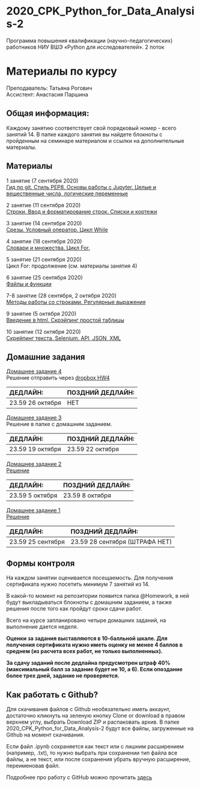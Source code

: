 # 2020_CPK_Python_for_Data_Analysis-2

Программа повышения квалификации (научно-педагогических) работников НИУ ВШЭ
«Python для исследователей».
2 поток

# Материалы по курсу 

Преподаватель: Татьяна Рогович  
Ассистент: Анастасия Паршина  

## Общая информация:
Каждому занятию соответствует свой порядковый номер - всего занятий 14. В папке каждого занятия вы найдете блокноты с пройденным на семинаре материалом и ссылки на дополнительные материалы.

## Материалы
1 занятие (7 сентября 2020)  
[Гид по git. Стиль PEP8. Основы работы с Jupyter. Целые и вещественные числа, логические переменные](https://github.com/rogovich/2020_CPK_Python_for_Data_Analysis-2/tree/master/01_Introduction)

2 занятие (11 сентября 2020)  
[Строки. Ввод и форматирование строк. Списки и кортежи](https://github.com/rogovich/2020_CPK_Python_for_Data_Analysis-2/tree/master/02_Strings_Lists_Tuples)

3 занятие (14 сентября 2020)  
[Срезы. Условный оператор. Цикл While](https://github.com/rogovich/2020_CPK_Python_for_Data_Analysis-2/tree/master/03_If_Else_While)

4 занятие (18 сентября 2020)  
[Словари и множества. Цикл For.](https://github.com/rogovich/2020_CPK_Python_for_Data_Analysis-2/tree/master/04_Set_Dict_For)

5 занятие (21 сентября 2020)  
Цикл For: продолжение (см. материалы занятия 4)

6 занятие (25 сентября 2020)  
[Файлы и функции](https://github.com/rogovich/2020_CPK_Python_for_Data_Analysis-2/tree/master/05_Functions_Files)

7-8 занятие (28 сентября, 2 октября 2020)  
[Методы работы со строками. Регулярные выражения](https://github.com/rogovich/2020_CPK_Python_for_Data_Analysis-2/tree/master/06_Strings_RegEx)

9 занятие (5 октября 2020)   
[Введение в html. Скрэйпинг простой таблицы](https://github.com/rogovich/2020_CPK_Python_for_Data_Analysis-2/tree/master/07_Html_Web-Scraping)

10 занятие (12 октября 2020)   
[Скрейпинг текста. Selenium. API, JSON, XML](https://github.com/rogovich/2020_CPK_Python_for_Data_Analysis-2/tree/master/08_Scraping_Selenium)


## Домашние задания
[Домашнее задание 4](https://github.com/rogovich/2020_CPK_Python_for_Data_Analysis-2/tree/master/%40HW/HW4)  
Решение отправить через [dropbox HW4](https://www.dropbox.com/request/1FTvrGZW4jGO6j9Zovbk)

| ДЕДЛАЙН: | ПОЗДНИЙ ДЕДЛАЙН: |
| :- | :- |
| 23.59 26 октября | НЕТ |

[Домашнее задание 3](https://github.com/rogovich/2020_CPK_Python_for_Data_Analysis-2/tree/master/%40HW/HW3)  
Решение в папке с домашним заданием.

| ДЕДЛАЙН: | ПОЗДНИЙ ДЕДЛАЙН: |
| :- | :- |
| 23.59 19 октября | 23.59 22 октября |

[Домашнее задание 2](https://github.com/rogovich/2020_CPK_Python_for_Data_Analysis-2/tree/master/%40HW/HW2)  
[Решение](https://github.com/rogovich/2020_CPK_Python_for_Data_Analysis-2/blob/master/%40HW/HW2/2_Homework_Solution.ipynb)

| ДЕДЛАЙН: | ПОЗДНИЙ ДЕДЛАЙН: |
| :- | :- |
| 23.59 5 октября | 23.59 8 октября |

[Домашнее задание 1](https://github.com/rogovich/2020_CPK_Python_for_Data_Analysis-2/blob/master/%40HW/HW1/1_Homework.ipynb)  
[Решение](https://github.com/rogovich/2020_CPK_Python_for_Data_Analysis-2/blob/master/%40HW/HW1/1_Homework_Solution.ipynb)

| ДЕДЛАЙН: | ПОЗДНИЙ ДЕДЛАЙН: |
| :- | :- |
| 23.59 25 сентября | 23.59 28 сентября (ШТРАФА НЕТ) |

## Формы контроля
На каждом занятии оценивается посещаемость. Для получения сертификата нужно посетить минимум 7 занятий из 14.

В какой-то момент на репозитории появится папка @Homework, в ней будут выкладываться блокноты с домашним заданием, а также решения после того как пройдут сроки сдачи работ.

Всего на курсе запланировано четыре домашних заданий, на выполнение дается неделя. 

**Оценки за задания выставляются в 10-балльной шкале. Для получения сертификата нужно иметь оценку не менее 4 баллов в среднем (из расчета всех работ, не только выполненных).**

**За сдачу заданий после дедлайна предусмотрен штраф 40% (максимальный балл за задание будет не 10, а 6). Если опоздание более трех дней, задание не проверяется.**


## Как работать с Github?
Для скачивания файлов с Github необязательно иметь аккаунт, достаточно кликнуть на зеленую кнопку Clone or download в правом верхнем углу, выбрать Download ZIP и распаковать архив. В папке 2020_CPK_Python_for_Data_Analysis-2 будут все файлы, загруженные на Github на момент скачивания.

Если файл .ipynb сохраняется как текст или с лишним расширением (например, .txt), то нужно выбрать при сохранении тип файла все файлы, 
а не текст, или после сохранения убрать вручную расширение, переименовав файл.

Подробнее про работу с GitHub можно прочитать [здесь](https://github.com/rogovich/2020_CPK_Python_for_Data_Analysis-2/blob/master/01_Introduction/2020_CPK_1_0_git.ipynb)
